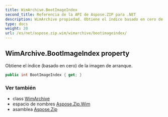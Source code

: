 ```yaml
---
title: WimArchive.BootImageIndex
second_title: Referencia de la API de Aspose.ZIP para .NET
description: WimArchive propiedad. Obtiene el índice basado en cero de la imagen de arranque.
type: docs
weight: 20
url: /es/net/aspose.zip.wim/wimarchive/bootimageindex/
---
```

## WimArchive.BootImageIndex property

Obtiene el índice (basado en cero) de la imagen de arranque.

```csharp
public int BootImageIndex { get; }
```

### Ver también

* class [WimArchive](../)
* espacio de nombres [Aspose.Zip.Wim](../../wimarchive/)
* asamblea [Aspose.Zip](../../../)


